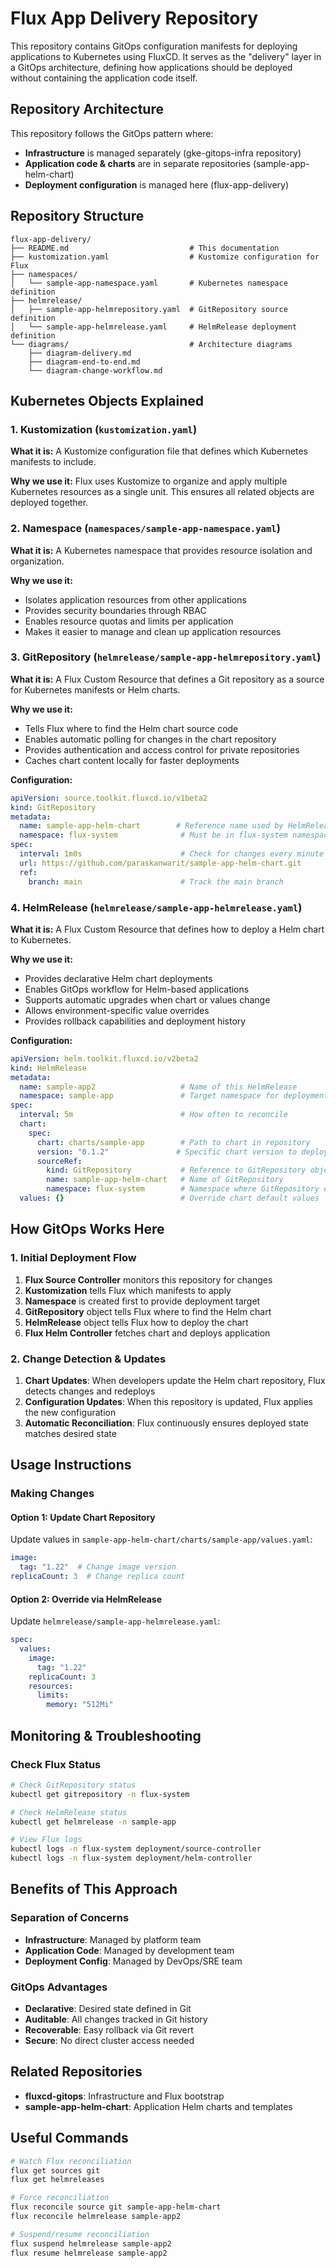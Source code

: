 # Flux App Delivery Repository

This repository contains GitOps configuration manifests for deploying applications to Kubernetes using FluxCD. It serves as the "delivery" layer in a GitOps architecture, defining how applications should be deployed without containing the application code itself.

##  Repository Architecture

This repository follows the GitOps pattern where:
- **Infrastructure** is managed separately (gke-gitops-infra repository)
- **Application code & charts** are in separate repositories (sample-app-helm-chart)
- **Deployment configuration** is managed here (flux-app-delivery)

##  Repository Structure

```
flux-app-delivery/
├── README.md                           # This documentation
├── kustomization.yaml                  # Kustomize configuration for Flux
├── namespaces/
│   └── sample-app-namespace.yaml       # Kubernetes namespace definition
├── helmrelease/
│   ├── sample-app-helmrepository.yaml  # GitRepository source definition
│   └── sample-app-helmrelease.yaml     # HelmRelease deployment definition
└── diagrams/                           # Architecture diagrams
    ├── diagram-delivery.md
    ├── diagram-end-to-end.md
    └── diagram-change-workflow.md
```

##  Kubernetes Objects Explained

### 1. Kustomization (`kustomization.yaml`)

**What it is:** A Kustomize configuration file that defines which Kubernetes manifests to include.

**Why we use it:** Flux uses Kustomize to organize and apply multiple Kubernetes resources as a single unit. This ensures all related objects are deployed together.

### 2. Namespace (`namespaces/sample-app-namespace.yaml`)

**What it is:** A Kubernetes namespace that provides resource isolation and organization.

**Why we use it:** 
- Isolates application resources from other applications
- Provides security boundaries through RBAC
- Enables resource quotas and limits per application
- Makes it easier to manage and clean up application resources

### 3. GitRepository (`helmrelease/sample-app-helmrepository.yaml`)

**What it is:** A Flux Custom Resource that defines a Git repository as a source for Kubernetes manifests or Helm charts.

**Why we use it:**
- Tells Flux where to find the Helm chart source code
- Enables automatic polling for changes in the chart repository
- Provides authentication and access control for private repositories
- Caches chart content locally for faster deployments

**Configuration:**
```yaml
apiVersion: source.toolkit.fluxcd.io/v1beta2
kind: GitRepository
metadata:
  name: sample-app-helm-chart        # Reference name used by HelmRelease
  namespace: flux-system              # Must be in flux-system namespace
spec:
  interval: 1m0s                      # Check for changes every minute
  url: https://github.com/paraskanwarit/sample-app-helm-chart.git
  ref:
    branch: main                      # Track the main branch
```

### 4. HelmRelease (`helmrelease/sample-app-helmrelease.yaml`)

**What it is:** A Flux Custom Resource that defines how to deploy a Helm chart to Kubernetes.

**Why we use it:**
- Provides declarative Helm chart deployments
- Enables GitOps workflow for Helm-based applications
- Supports automatic upgrades when chart or values change
- Allows environment-specific value overrides
- Provides rollback capabilities and deployment history

**Configuration:**
```yaml
apiVersion: helm.toolkit.fluxcd.io/v2beta2
kind: HelmRelease
metadata:
  name: sample-app2                   # Name of this HelmRelease
  namespace: sample-app               # Target namespace for deployment
spec:
  interval: 5m                        # How often to reconcile
  chart:
    spec:
      chart: charts/sample-app        # Path to chart in repository
      version: "0.1.2"               # Specific chart version to deploy
      sourceRef:
        kind: GitRepository           # Reference to GitRepository object
        name: sample-app-helm-chart   # Name of GitRepository
        namespace: flux-system        # Namespace where GitRepository exists
  values: {}                          # Override chart default values
```

##  How GitOps Works Here

### 1. Initial Deployment Flow
1. **Flux Source Controller** monitors this repository for changes
2. **Kustomization** tells Flux which manifests to apply
3. **Namespace** is created first to provide deployment target
4. **GitRepository** object tells Flux where to find the Helm chart
5. **HelmRelease** object tells Flux how to deploy the chart
6. **Flux Helm Controller** fetches chart and deploys application

### 2. Change Detection & Updates
1. **Chart Updates**: When developers update the Helm chart repository, Flux detects changes and redeploys
2. **Configuration Updates**: When this repository is updated, Flux applies the new configuration
3. **Automatic Reconciliation**: Flux continuously ensures deployed state matches desired state

##  Usage Instructions

### Making Changes

#### Option 1: Update Chart Repository
Update values in `sample-app-helm-chart/charts/sample-app/values.yaml`:
```yaml
image:
  tag: "1.22"  # Change image version
replicaCount: 3  # Change replica count
```

#### Option 2: Override via HelmRelease
Update `helmrelease/sample-app-helmrelease.yaml`:
```yaml
spec:
  values:
    image:
      tag: "1.22"
    replicaCount: 3
    resources:
      limits:
        memory: "512Mi"
```

##  Monitoring & Troubleshooting

### Check Flux Status
```bash
# Check GitRepository status
kubectl get gitrepository -n flux-system

# Check HelmRelease status
kubectl get helmrelease -n sample-app

# View Flux logs
kubectl logs -n flux-system deployment/source-controller
kubectl logs -n flux-system deployment/helm-controller
```

##  Benefits of This Approach

### Separation of Concerns
- **Infrastructure**: Managed by platform team
- **Application Code**: Managed by development team  
- **Deployment Config**: Managed by DevOps/SRE team

### GitOps Advantages
- **Declarative**: Desired state defined in Git
- **Auditable**: All changes tracked in Git history
- **Recoverable**: Easy rollback via Git revert
- **Secure**: No direct cluster access needed

##  Related Repositories

- **fluxcd-gitops**: Infrastructure and Flux bootstrap
- **sample-app-helm-chart**: Application Helm charts and templates

##  Useful Commands

```bash
# Watch Flux reconciliation
flux get sources git
flux get helmreleases

# Force reconciliation
flux reconcile source git sample-app-helm-chart
flux reconcile helmrelease sample-app2

# Suspend/resume reconciliation
flux suspend helmrelease sample-app2
flux resume helmrelease sample-app2
```
